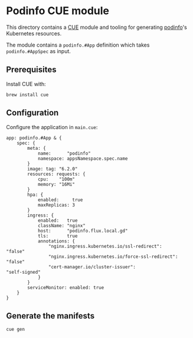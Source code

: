 # Podinfo CUE module

This directory contains a [CUE](https://cuelang.org/docs/) module and tooling
for generating [podinfo](https://github.com/stefanprodan/podinfo)'s Kubernetes resources.

The module contains a `podinfo.#App` definition which takes `podinfo.#AppSpec` as input.

## Prerequisites

Install CUE with:

```shell
brew install cue
```

## Configuration

Configure the application in `main.cue`:

```cue
app: podinfo.#App & {
	spec: {
		meta: {
			name:      "podinfo"
			namespace: appsNamespace.spec.name
		}
		image: tag: "6.2.0"
		resources: requests: {
			cpu:    "100m"
			memory: "16Mi"
		}
		hpa: {
			enabled:     true
			maxReplicas: 3
		}
		ingress: {
			enabled:   true
			className: "nginx"
			host:      "podinfo.flux.local.gd"
			tls:       true
			annotations: {
				"nginx.ingress.kubernetes.io/ssl-redirect":       "false"
				"nginx.ingress.kubernetes.io/force-ssl-redirect": "false"
				"cert-manager.io/cluster-issuer":                 "self-signed"
			}
		}
		serviceMonitor: enabled: true
	}
}
```

## Generate the manifests

```shell
cue gen
```
